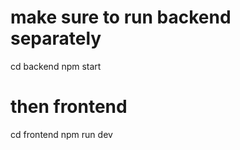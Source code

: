 
# make sure to run backend separately
cd backend
npm start

# then frontend
cd frontend
npm run dev
